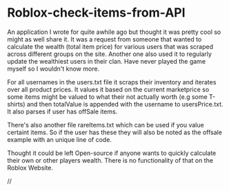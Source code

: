 # Roblox-check-items-from-API

An application I wrote for quite awhile ago but thought it was pretty cool so might as well share it. 
It was a request from someone that wanted to calculate the wealth (total item price) for various users that was scraped across different groups on the site. Another one also used it to regularly update the wealthiest users in their clan. Have never played the game myself so I wouldn't know more.

For all usernames in the users.txt file it scraps their inventory and iterates over all product prices. 
It values it based on the current marketprice so some items might be valued to what their not actually worth (e.g some T-shirts) and then totalValue is appended with the username to usersPrice.txt. It also parses if user has offSale items.

There's also another file rareItems.txt which can be used if you value certaint items. So if the user has these they will also be noted as the offsale example with an unique line of code.

Thought it could be left Open-source if anyone wants to quickly calculate their own or other players wealth. There is no functionality of that on the Roblox Website.

//
